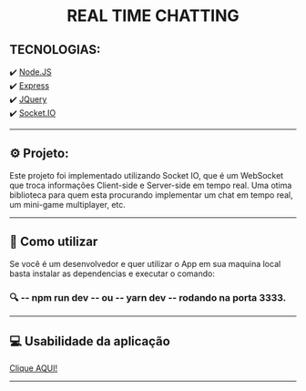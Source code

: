 <h1 align="center"> REAL TIME CHATTING </h1>

## TECNOLOGIAS: 

✔️ [Node.JS](https://nodejs.org/en/) <br>
✔️ [Express](https://expressjs.com/pt-br/) <br>
✔️ [JQuery](https://jquery.com) <br>
✔️ [Socket.IO](https://socket.io)

<hr>

## ⚙️ Projeto:

 Este projeto foi implementado utilizando Socket IO, que é um WebSocket que troca informações Client-side e Server-side em tempo real. Uma otima biblioteca para quem esta procurando implementar um chat em tempo real, um mini-game multiplayer, etc.

<hr>

## 📍 Como utilizar 

<p> Se você é um desenvolvedor e quer utilizar o App em sua maquina local basta instalar as dependencias e executar o comando: <br>
<h3> 🔍 -- npm run dev -- ou -- yarn dev -- rodando na porta 3333.</h3>

<hr>

## 💻 Usabilidade da aplicação

[Clique AQUI!](https://prnt.sc/10brcf5)

<hr>